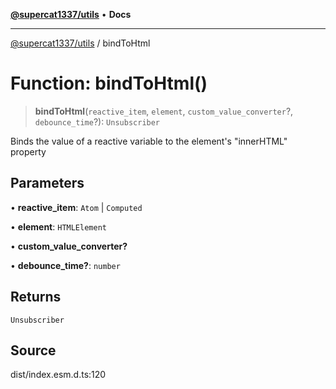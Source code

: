 [**@supercat1337/utils**](../README.md) • **Docs**

***

[@supercat1337/utils](../README.md) / bindToHtml

# Function: bindToHtml()

> **bindToHtml**(`reactive_item`, `element`, `custom_value_converter`?, `debounce_time`?): `Unsubscriber`

Binds the value of a reactive variable to the element's "innerHTML" property

## Parameters

• **reactive\_item**: `Atom` \| `Computed`

• **element**: `HTMLElement`

• **custom\_value\_converter?**

• **debounce\_time?**: `number`

## Returns

`Unsubscriber`

## Source

dist/index.esm.d.ts:120
